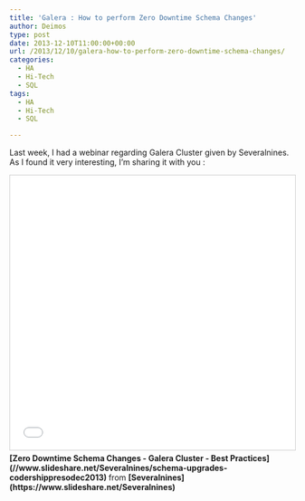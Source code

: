 ```yaml
---
title: 'Galera : How to perform Zero Downtime Schema Changes'
author: Deimos
type: post
date: 2013-12-10T11:00:00+00:00
url: /2013/12/10/galera-how-to-perform-zero-downtime-schema-changes/
categories:
  - HA
  - Hi-Tech
  - SQL
tags:
  - HA
  - Hi-Tech
  - SQL

---
```


Last week, I had a webinar regarding Galera Cluster given by Severalnines. As I found it very interesting, I’m sharing it with you :

<iframe src="//www.slideshare.net/slideshow/embed_code/key/JO0TDjVbAQp78M" width="595" height="485" frameborder="0" marginwidth="0" marginheight="0" scrolling="no" style="border:1px solid #CCC; border-width:1px; margin-bottom:5px; max-width: 100%;" allowfullscreen> </iframe> <div style="margin-bottom:5px"> <strong> [Zero Downtime Schema Changes - Galera Cluster - Best Practices](//www.slideshare.net/Severalnines/schema-upgrades-codershippresodec2013) </strong> from <strong>[Severalnines](https://www.slideshare.net/Severalnines)</strong> </div>
